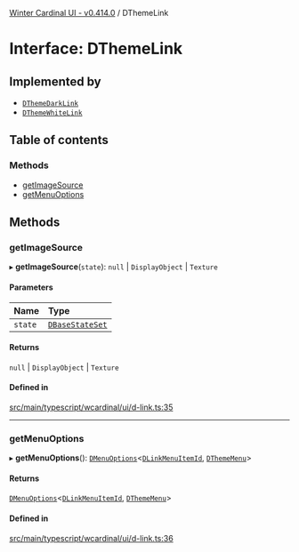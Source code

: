 [Winter Cardinal UI - v0.414.0](../index.md) / DThemeLink

# Interface: DThemeLink

## Implemented by

- [`DThemeDarkLink`](../classes/DThemeDarkLink.md)
- [`DThemeWhiteLink`](../classes/DThemeWhiteLink.md)

## Table of contents

### Methods

- [getImageSource](DThemeLink.md#getimagesource)
- [getMenuOptions](DThemeLink.md#getmenuoptions)

## Methods

### getImageSource

▸ **getImageSource**(`state`): ``null`` \| `DisplayObject` \| `Texture`

#### Parameters

| Name | Type |
| :------ | :------ |
| `state` | [`DBaseStateSet`](DBaseStateSet.md) |

#### Returns

``null`` \| `DisplayObject` \| `Texture`

#### Defined in

[src/main/typescript/wcardinal/ui/d-link.ts:35](https://github.com/winter-cardinal/winter-cardinal-ui/blob/v0.414.0/src/main/typescript/wcardinal/ui/d-link.ts#L35)

___

### getMenuOptions

▸ **getMenuOptions**(): [`DMenuOptions`](DMenuOptions.md)\<[`DLinkMenuItemId`](../index.md#dlinkmenuitemid), [`DThemeMenu`](DThemeMenu.md)\>

#### Returns

[`DMenuOptions`](DMenuOptions.md)\<[`DLinkMenuItemId`](../index.md#dlinkmenuitemid), [`DThemeMenu`](DThemeMenu.md)\>

#### Defined in

[src/main/typescript/wcardinal/ui/d-link.ts:36](https://github.com/winter-cardinal/winter-cardinal-ui/blob/v0.414.0/src/main/typescript/wcardinal/ui/d-link.ts#L36)
